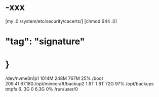 # -xxx


[my <FILENAME>.0 /system/etc/security/cacerts/]
  [chmod 644 <FILENAME>.0]

#   "tag": "signature"
#    }

/dev/nvme0n1p1                      1014M  248M  767M  25% /boot
209.41.67.180:/opt/minecraft/backup2  1.9T  1.8T  72G  97% /opt/backups
tmpfs                               6. 3G   0  6.3G  0% /run/user/0


  














